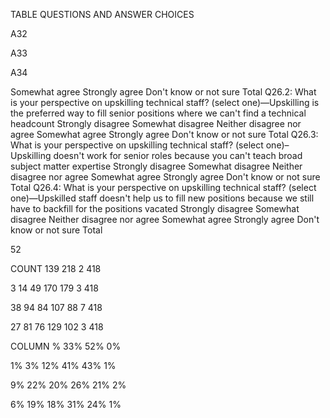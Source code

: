 TABLE QUESTIONS AND ANSWER CHOICES


A32


A33


A34


Somewhat agree
Strongly agree
Don't know or not sure
Total
Q26.2: What is your perspective on upskilling technical staff? (select one)—Upskilling is the 
preferred way to fill senior positions where we can't find a technical headcount
Strongly disagree
Somewhat disagree
Neither disagree nor agree
Somewhat agree
Strongly agree
Don't know or not sure
Total
Q26.3: What is your perspective on upskilling technical staff? (select one)–Upskilling doesn't 
work for senior roles because you can't teach broad subject matter expertise 
Strongly disagree
Somewhat disagree
Neither disagree nor agree
Somewhat agree
Strongly agree
Don't know or not sure
Total
Q26.4: What is your perspective on upskilling technical staff? (select one)—Upskilled staff doesn't 
help us to fill new positions because we still have to backfill for the positions vacated 
Strongly disagree
Somewhat disagree
Neither disagree nor agree
Somewhat agree
Strongly agree
Don't know or not sure
Total


 52


COUNT
139
218
2
418


3
14
49
170
179
3
418


38
94
84
107
88
7
418


27
81
76
129
102
3
418


COLUMN %
33%
52%
0%


1%
3%
12%
41%
43%
1%


9%
22%
20%
26%
21%
2%


6%
19%
18%
31%
24%
1%


